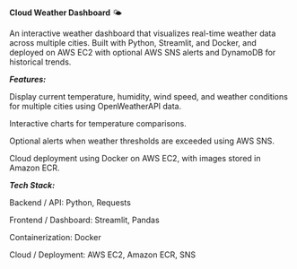 **﻿Cloud Weather Dashboard** 🌤️

An interactive weather dashboard that visualizes real-time weather data across multiple cities. Built with Python, Streamlit, and Docker, and deployed on AWS EC2 with optional AWS SNS alerts and DynamoDB for historical trends.

_**Features:**_

Display current temperature, humidity, wind speed, and weather conditions for multiple cities using OpenWeatherAPI data.

Interactive charts for temperature comparisons.

Optional alerts when weather thresholds are exceeded using AWS SNS.

Cloud deployment using Docker on AWS EC2, with images stored in Amazon ECR.


_**Tech Stack:**_

Backend / API: Python, Requests

Frontend / Dashboard: Streamlit, Pandas

Containerization: Docker

Cloud / Deployment: AWS EC2, Amazon ECR, SNS
